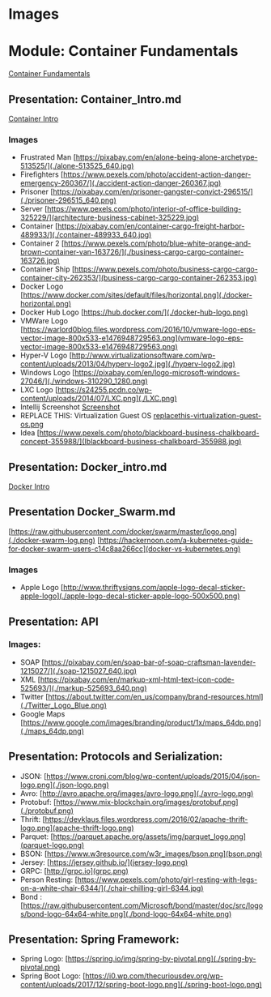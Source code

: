 Images
======

# Module: Container Fundamentals

[Container Fundamentals](../modules/conntainer-fundamentals)

## Presentation: Container_Intro.md

[Container Intro](../modules/container-fundamentals/Container_Intro.md)

### Images 

 * Frustrated Man [https://pixabay.com/en/alone-being-alone-archetype-513525/](./alone-513525_640.jpg)
 * Firefighters [https://www.pexels.com/photo/accident-action-danger-emergency-260367/](./accident-action-danger-260367.jpg)
 * Prisoner [https://pixabay.com/en/prisoner-gangster-convict-296515/](./prisoner-296515_640.png)
 * Server [https://www.pexels.com/photo/interior-of-office-building-325229/](architecture-business-cabinet-325229.jpg)
 * Container [https://pixabay.com/en/container-cargo-freight-harbor-489933/](./container-489933_640.jpg)
 * Container 2 [https://www.pexels.com/photo/blue-white-orange-and-brown-container-van-163726/](./business-cargo-cargo-container-163726.jpg)
 * Container Ship [https://www.pexels.com/photo/business-cargo-cargo-container-city-262353/](business-cargo-cargo-container-262353.jpg)
 * Docker Logo [https://www.docker.com/sites/default/files/horizontal.png](./docker-horizontal.png)
 * Docker Hub Logo [https://hub.docker.com/](./docker-hub-logo.png)
 * VMWare Logo [https://warlord0blog.files.wordpress.com/2016/10/vmware-logo-eps-vector-image-800x533-e1476948729563.png](vmware-logo-eps-vector-image-800x533-e1476948729563.png)
 * Hyper-V Logo [http://www.virtualizationsoftware.com/wp-content/uploads/2013/04/hyperv-logo2.jpg](./hyperv-logo2.jpg)
 * Windows Logo [https://pixabay.com/en/logo-microsoft-windows-27046/](./windows-310290_1280.png)
 * LXC Logo [https://s24255.pcdn.co/wp-content/uploads/2014/07/LXC.png](./LXC.png)
 * Intellij Screenshot [Screenshot](./intellij.png)
 * REPLACE THIS: Virtualization Guest OS [replacethis-virtualization-guest-os.png](./replacethis-virtualization-guest-os.png)
 * Idea [https://www.pexels.com/photo/blackboard-business-chalkboard-concept-355988/](Iblackboard-business-chalkboard-355988.jpg)

## Presentation: Docker_intro.md

[Docker Intro](../modules/container-fundamentals/Docker_Intro.md)


## Presentation Docker_Swarm.md
[https://raw.githubusercontent.com/docker/swarm/master/logo.png](./docker-swarm-log.png)
[https://hackernoon.com/a-kubernetes-guide-for-docker-swarm-users-c14c8aa266cc](docker-vs-kubernetes.png)

### Images
 * Apple Logo [http://www.thriftysigns.com/apple-logo-decal-sticker-apple-logo](./apple-logo-decal-sticker-apple-logo-500x500.png)

## Presentation: API

### Images:
 * SOAP [https://pixabay.com/en/soap-bar-of-soap-craftsman-lavender-1215027/](./soap-1215027_640.jpg)
 * XML [https://pixabay.com/en/markup-xml-html-text-icon-code-525693/](./markup-525693_640.png)
 * Twitter [https://about.twitter.com/en_us/company/brand-resources.html](./Twitter_Logo_Blue.png)
 * Google Maps [https://www.google.com/images/branding/product/1x/maps_64dp.png](./maps_64dp.png)

## Presentation: Protocols and Serialization:
 * JSON: [https://www.cronj.com/blog/wp-content/uploads/2015/04/json-logo.png](./json-logo.png)
 * Avro: [http://avro.apache.org/images/avro-logo.png](./avro-logo.png)
 * Protobuf: [https://www.mix-blockchain.org/images/protobuf.png](./protobuf.png)
 * Thrift: [https://devklaus.files.wordpress.com/2016/02/apache-thrift-logo.png](apache-thrift-logo.png)
 * Parquet: [https://parquet.apache.org/assets/img/parquet_logo.png](parquet-logo.png)
 * BSON: [https://www.w3resource.com/w3r_images/bson.png](bson.png)
 * Jersey: [https://jersey.github.io/](jersey-logo.png)
 * GRPC: [http://grpc.io](grpc.png)
 * Person Resting: [https://www.pexels.com/photo/girl-resting-with-legs-on-a-white-chair-6344/](./chair-chilling-girl-6344.jpg)
 * Bond : [https://raw.githubusercontent.com/Microsoft/bond/master/doc/src/logos/bond-logo-64x64-white.png](./bond-logo-64x64-white.png)

 ## Presentation: Spring Framework:
 * Spring Logo: [https://spring.io/img/spring-by-pivotal.png](./spring-by-pivotal.png)
 * Spring Boot Logo: [https://i0.wp.com/thecuriousdev.org/wp-content/uploads/2017/12/spring-boot-logo.png](./spring-boot-logo.png)
